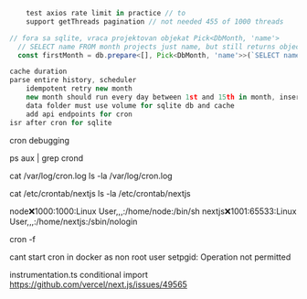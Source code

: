 ```ts
    test axios rate limit in practice // to
    support getThreads pagination // not needed 455 of 1000 threads

// fora sa sqlite, vraca projektovan objekat Pick<DbMonth, 'name'>
  // SELECT name FROM month projects just name, but still returns object { name }
  const firstMonth = db.prepare<[], Pick<DbMonth, 'name'>>(`SELECT name FROM month ORDER BY name ASC LIMIT 1`).get();

cache duration
parse entire history, scheduler
    idempotent retry new month
    new month should run every day between 1st and 15th in month, insert or update
    data folder must use volume for sqlite db and cache
    add api endpoints for cron
isr after cron for sqlite
```

cron debugging

ps aux | grep crond

cat /var/log/cron.log
ls -la /var/log/cron.log

cat /etc/crontab/nextjs
ls -la /etc/crontab/nextjs

node:x:1000:1000:Linux User,,,:/home/node:/bin/sh
nextjs:x:1001:65533:Linux User,,,:/home/nextjs:/sbin/nologin

cron -f

cant start cron in docker as non root user
setpgid: Operation not permitted

instrumentation.ts conditional import
https://github.com/vercel/next.js/issues/49565